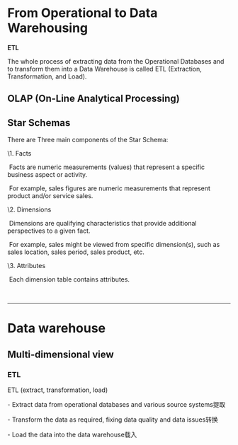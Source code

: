 # From Operational to Data Warehousing

**ETL**

The whole process of extracting data from the Operational Databases and to transform them into a Data Warehouse is called ETL (Extraction, Transformation, and Load).



## OLAP (On-Line Analytical Processing)



## Star Schemas

There are Three main components of the Star Schema:

\1. Facts

​		Facts are numeric measurements (values) that represent a specific business aspect or activity.

​		For example, sales figures are numeric measurements that represent product and/or service sales.

\2. Dimensions

​		Dimensions are qualifying characteristics that provide additional perspectives to a given fact.

​		For example, sales might be viewed from specific dimension(s), such as sales location, sales period, sales product, etc.

\3. Attributes

​		Each dimension table contains attributes.

​		

----------

# Data warehouse

## Multi-dimensional view

### ETL

ETL (extract, transformation, load)

\- Extract data from operational databases and various source systems提取

\- Transform the data as required, fixing data quality and data issues转换

\- Load the data into the data warehouse载入



